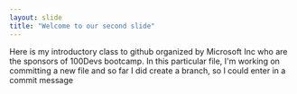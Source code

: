 ```yaml
---
layout: slide
title: "Welcome to our second slide"
---
```

Here is my introductory class to github organized by Microsoft Inc who are the sponsors of 100Devs bootcamp.
In this particular file, I'm working on committing a new file and so far I did create a branch, so I could enter in a commit message
